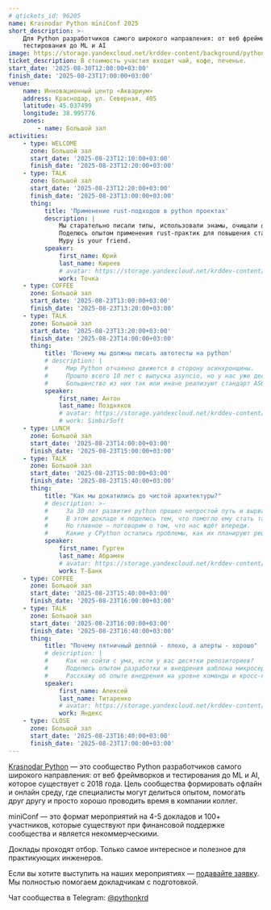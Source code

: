 ```yaml
---
# qtickets_id: 96205
name: Krasnodar Python miniConf 2025
short_description: >-
    Для Python разработчиков самого широкого направления: от веб фреймворков и
    тестирования до ML и AI
image: https://storage.yandexcloud.net/krddev-content/background/python.jpg
ticket_description: В стоимость участия входит чай, кофе, печенье.
start_date: '2025-08-30T12:00:00+03:00'
finish_date: '2025-08-23T17:00:00+03:00'
venue:
    name: Инновационный центр «Аквариум»
    address: Краснодар, ул. Северная, 405
    latitude: 45.037499
    longitude: 38.995776
    zones:
        - name: Большой зал
activities:
    - type: WELCOME
      zone: Большой зал
      start_date: '2025-08-23T12:10:00+03:00'
      finish_date: '2025-08-23T12:20:00+03:00'
    - type: TALK
      zone: Большой зал
      start_date: '2025-08-23T12:20:00+03:00'
      finish_date: '2025-08-23T13:00:00+03:00'
      thing:
          title: 'Применение rust-подходов в python проектах'
          description: |
              Мы старательно писали типы, использовали энамы, очищали функции, ограничивали исключения и наследование, закручивали гайки на пайплайнах.
              Поделюсь опытом применения rust-практик для повышения стабильности и поддерживаемости работающего python-проекта. 
              Mypy is your friend.
          speaker:
              first_name: Юрий
              last_name: Киреев
              # avatar: https://storage.yandexcloud.net/krddev-content/speakers/vlad-kuvaitsev.jpg
              work: Точка
    - type: COFFEE
      zone: Большой зал
      start_date: '2025-08-23T13:00:00+03:00'
      finish_date: '2025-08-23T13:20:00+03:00'
    - type: TALK
      zone: Большой зал
      start_date: '2025-08-23T13:20:00+03:00'
      finish_date: '2025-08-23T14:00:00+03:00'
      thing:
          title: 'Почему мы должны писать автотесты на python'
          # description: |
          #     Мир Python отчаянно движется в сторону асинхронщины.
          #     Прошло всего 10 лет с выпуска asyncio, но у нас уже десяток фреймворков и несколько серверов приложений.  
          #     Большинство из них так или иначе реализуют стандарт ASGI - о нём как раз и поговорим. Чем он отличается от WSGI, зачем нужен и какие сложности привносит.
          speaker:
              first_name: Антон
              last_name: Поздняков
              # avatar: https://storage.yandexcloud.net/krddev-content/speakers/programishka.jpg
              # work: SimbirSoft
    - type: LUNCH
      zone: Большой зал
      start_date: '2025-08-23T14:00:00+03:00'
      finish_date: '2025-08-23T15:00:00+03:00'
    - type: TALK
      zone: Большой зал
      start_date: '2025-08-23T15:00:00+03:00'
      finish_date: '2025-08-23T15:40:00+03:00'
      thing:
          title: "Как мы докатились до чистой архитектуры?"
          # description: >-
          #     За 30 лет развития python прошел непростой путь и вырвался в ТОП-3 самых известных языков программирования. 
          #     В этом докладе я поделюсь тем, что помогло ему стать таким популярным, разберу важные вехи и как он делал жизнь разработчиков проще.
          #     Но главное — поговорим о том, что нас ждёт впереди. 
          #     Какие у CPython остались проблемы, как их планируют решать и что нас ждёт уже в ближайшем релизе.
          speaker:
              first_name: Гурген
              last_name: Абрамян
              # avatar: https://storage.yandexcloud.net/krddev-content/speakers/anton-kornilkov.jpg
              work: Т-Банк
    - type: COFFEE
      zone: Большой зал
      start_date: '2025-08-23T15:40:00+03:00'
      finish_date: '2025-08-23T16:00:00+03:00'
    - type: TALK
      zone: Большой зал
      start_date: '2025-08-23T16:00:00+03:00'
      finish_date: '2025-08-23T16:40:00+03:00'
      thing:
          title: "Почему пятничный деплой - плохо, а алерты - хорошо"
          # description: |
          #     Как не сойти с ума, если у вас десятки репозиториев?  
          #     Поделюсь опытом разработки и внедрения шаблона микросервиса на основе FastAPI с помощью Cookiecutter. Он поможет всё упростить и стандартизировать, но для начала надо продать его бизнесу.  
          #     Расскажу об опыте внедрения на уровне команды и кросс-командного взаимодействия и разработки. Рассмотрю «палку» с двух сторон.
          speaker:
              first_name: Алексей
              last_name: Титаренко
              # avatar: https://storage.yandexcloud.net/krddev-content/speakers/aleksandr-chmelevskii.jpg
              work: Яндекс
    - type: CLOSE
      zone: Большой зал
      start_date: '2025-08-23T16:40:00+03:00'
      finish_date: '2025-08-23T17:00:00+03:00'
---
```


[Krasnodar Python](https://t.me/pythonkrd) — это сообщество Python разработчиков самого широкого направления: от веб фреймворков и тестирования до ML и AI, которое существует с 2018 года. Цель сообщества формировать офлайн и онлайн среду, где специалисты могут делиться опытом, помогать друг другу и просто хорошо проводить время в компании коллег.

miniConf — это формат мероприятий на 4-5 докладов и 100+ участников, которые существуют при финансовой поддержке сообщества и является некоммерческими.

Доклады проходят отбор. Только самое интересное и полезное для практикующих инженеров.

Если вы хотите выступить на наших мероприятиях — [подавайте заявку](https://krd.dev/cfp). Мы полностью помогаем докладчикам с подготовкой.

Чат сообщества в Telegram: [@pythonkrd](https://t.me/pythonkrd)
